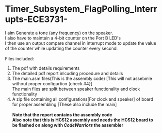 # Timer_Subsystem_FlagPolling_Interrupts-ECE3731-
I aim Generate a tone (any frequency) on the speaker.<br>
I also have to maintain a 4-bit counter on the Port B LED's <br>
I then use an output compare channel in interrupt mode to update the value of the counter while updating the counter every second. <br> <br>
Files included: <br>
1) The pdf with details requirements <br>
2) The detailed pdf report inlcuding procedure and details <br>
3) The main.asm files(This is the assembly code) [This will not assebmle without proper configurtion {check #4}]<br>
The main files are split between speaker functionality and clock  functionality <br>
4) A zip file containing all configurations[For clock and speaker] of board for proper assembling [These also include the main] <br> <br>
**Note that the report contains the assembly code**<br>
**Also note that this is HCS12 assembly and needs the HCS12 board to be flashed on along with _CodeWarriors_ the assembler**
